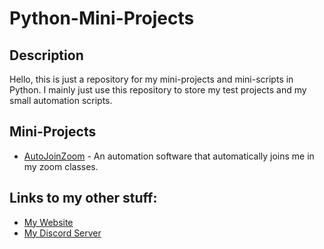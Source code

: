 # Python-Mini-Projects

## Description

Hello, this is just a repository for my mini-projects and mini-scripts in Python. I mainly just
use this repository to store my test projects and my small automation scripts.

## Mini-Projects

- [AutoJoinZoom](https://github.com/DragunWF/Python-Mini-Projects/tree/main/projects/AutoJoinZoom) - An
  automation software that automatically joins me in my zoom classes.

## Links to my other stuff:

- [My Website](https://dragunwf.herokuapp.com/)
- [My Discord Server](https://discord.gg/9JdnnPN)
